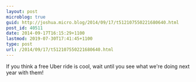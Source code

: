 ```yaml
---
layout: post
microblog: true
guid: http://joshua.micro.blog/2014/09/17/t512107550221680640.html
post_id: 40511
date: 2014-09-17T16:15:29+1100
lastmod: 2019-07-30T17:41:45+1100
type: post
url: /2014/09/17/t512107550221680640.html
---
```

If you think a free Uber ride is cool, wait until you see what we're doing next year with them!
